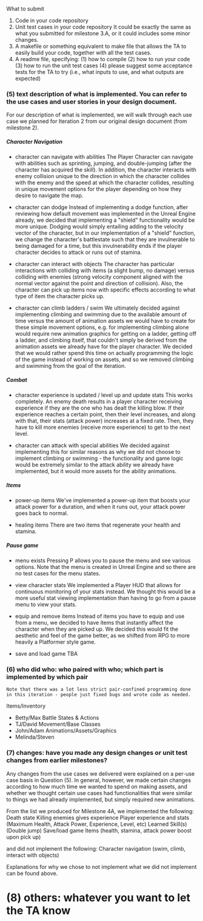 What to submit
1. Code in your code repository 
2. Unit test cases in your code repository
    It could be exactly the same as what you submitted for milestone 3.A, or it could includes some minor changes.
3. A makefile or something equivalent to make file that allows the TA to easily build your code, together with all the test cases.
4. A readme file, specifying:
(1) how to compile
(2) how to run your code
(3) how to run the unit test cases
(4) please suggest some acceptance tests for the TA to try (i.e., what inputs to use, and what outputs are expected)

### (5) text description of what is implemented. You can refer to the use cases and user stories in your design document.

For our description of what is implemented, we will walk through each use case we planned for Iteration 2 from our original design document (from milestone 2).

##### Character Navigation
- character can navigate with abilities
The Player Character can navigate with abilities such as sprinting, jumping, and double-jumping (after the character has acquired the skill). In addition, the character interacts with enemy collision unique to the direction in which the character collides with the enemy and the speed at which the character collides, resulting in unique movement options for the player depending on how they desire to navigate the map.

- character can dodge
Instead of implementing a dodge function, after reviewing how default movement was implemented in the Unreal Engine already, we decided that implementing a "shield" functionality would be more unique. Dodging would simply entailing adding to the velocity vector of the character, but in our implementation of a "shield" function, we change the character's battlestate such that they are invulnerable to being damaged for a time, but this invulnerability ends if the player character decides to attack or runs out of stamina.

- character can interact with objects
The character has particular interactions with colliding with items (a slight bump, no damage) versus colliding with enemies (strong velocity component aligned with the normal vector against the point and direction of collision). Also, the character can pick up items now with specific effects according to what type of item the character picks up.

- character can climb ladders / swim
We ultimately decided against implementing climbing and swimming due to the available amount of time versus the amount of animation assets we would have to create for these simple movement options, e.g. for implementing climbing alone would require new animation graphics for getting on a ladder, getting off a ladder, and climbing itself, that couldn't simply be derived from the animation assets we already have for the player character. We decided that we would rather spend this time on actually programming the logic of the game instead of working on assets, and so we removed climbing and swimming from the goal of the iteration.

##### Combat
- character experience is updated / level up and update stats
This works completely. An enemy death results in a player character receiving experience if they are the one who has dealt the killing blow. If their experience reaches a certain point, then their level increases, and along with that, their stats (attack power) increases at a fixed rate. Then, they have to kill more enemies (receive more experience) to get to the next level.

- character can attack with special abilities
We decided against implementing this for similar reasons as why we did not choose to implement climbing or swimming - the functionality and game logic would be extremely similar to the attack ability we already have implemented, but it would more assets for the ability animations.

##### Items
- power-up items
We've implemented a power-up item that boosts your attack power for a duration, and when it runs out, your attack power goes back to normal.

- healing items
There are two items that regenerate your health and stamina.

##### Pause game
- menu exists
Pressing P allows you to pause the menu and see various options. Note that the menu is created in Unreal Engine and so there are no test cases for the menu states.

- view character stats
We implemented a Player HUD that allows for continuous monitoring of your stats instead. We thought this would be a more useful stat viewing implementation than having to go from a pause menu to view your stats.

- equip and remove items
Instead of items you have to equip and use from a menu, we decided to have items that instantly affect the character when they are picked up. We decided this would fit the aesthetic and feel of the game better, as we shifted from RPG to more heavily a Platformer style game.

- save and load game
TBA

### (6) who did who: who paired with who; which part is implemented by which pair

`Note that there was a lot less strict pair-confined programming done in this iteration - people just fixed bugs and wrote code as needed.`

Items/Inventory
- Betty/Max
Battle States & Actions
- TJ/David
Movement/Base Classes
- John/Adam
Animations/Assets/Graphics
- Melinda/Steven

### (7) changes: have you made any design changes or unit test changes from earlier milestones?

Any changes from the use cases we delivered were explained on a per-use case basis in Question (5). In general, however, we made certain changes according to how much time we wanted to spend on making assets, and whether we thought certain use cases had functionalities that were similar to things we had already implemented, but simply required new animations.

From the list we produced for Milestone 4A, we implemented the following:
Death state
Killing enemies gives experience
Player experience and stats (Maximum Health, Attack Power, Experience, Level, etc)
Learned Skill(s) (Double jump)
Save/load game
Items (health, stamina, attack power boost upon pick up)

and did not implement the following:
Character navigation (swim, climb, interact with objects)

Explanations for why we chose to not implement what we did not implement can be found above.


# (8) others: whatever you want to let the TA know
